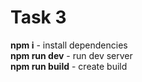 # Task 3

**npm i** - install dependencies  
**npm run dev** - run dev server  
**npm run build** - create build

